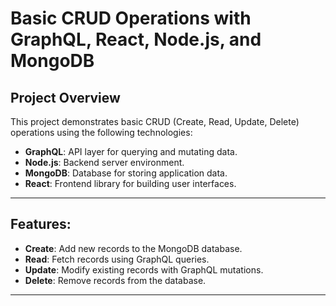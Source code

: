 # Basic CRUD Operations with GraphQL, React, Node.js, and MongoDB

## Project Overview
This project demonstrates basic CRUD (Create, Read, Update, Delete) operations using the following technologies:  
- **GraphQL**: API layer for querying and mutating data.  
- **Node.js**: Backend server environment.  
- **MongoDB**: Database for storing application data.  
- **React**: Frontend library for building user interfaces.  

---

## Features:
- **Create**: Add new records to the MongoDB database.  
- **Read**: Fetch records using GraphQL queries.  
- **Update**: Modify existing records with GraphQL mutations.  
- **Delete**: Remove records from the database.  

---


